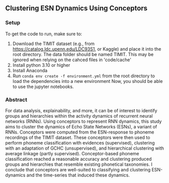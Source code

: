 ## Clustering ESN Dynamics Using Conceptors

### Setup

To get the code to run, make sure to:
1. Download the TIMIT dataset (e.g., from https://catalog.ldc.upenn.edu/LDC93S1, or Kaggle) and place it into the
root directory. The data folder should be named TIMIT. This may be ignored when relying on the cahced files in 'code/cache'
2. Install python 3.10 or higher
3. Install Anaconda
4. Run `conda env create -f environment.yml` from the root directory to load the dependencies into a new environment
Now, you should be able to use the jupyter notebooks.

### Abstract

For data analysis, explainability, and more, it can be of interest to identify groups and hierarchies
within the activity dynamics of recurrent neural networks (RNNs). Using conceptors to
represent RNN dynamics, this study aims to cluster the dynamics of Echo State
Networks (ESNs), a variant of RNNs. Conceptors were computed from the ESN-response to phoneme recordings of
the TIMIT dataset. These conceptors were then used to perform phoneme classification with evidences (supervised),
clustering with an adaptation of GCHC (unsupervised), and hierarchical clustering with average linkage (partly
supervised). Conceptor-based phoneme classification reached a reasonable accuracy and clustering produced groups
and hierarchies that resemble existing phonetical taxonomies. I conclude that conceptors
are well-suited to classifying and clustering ESN-dynamics and the time-series that induced these dynamics.